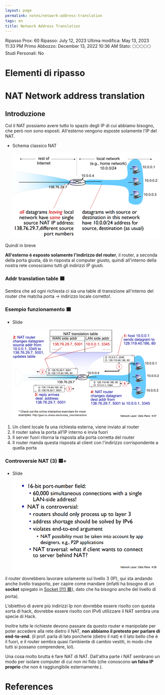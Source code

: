 ```yaml
---
layout: page
permalink: notes/network-address-translation
tags: en
title: Network Address Translation
---
```


Ripasso Prox: 60
Ripasso: July 12, 2023
Ultima modifica: May 13, 2023 11:33 PM
Primo Abbozzo: December 13, 2022 10:36 AM
Stato: 🌕🌕🌕🌕🌕
Studi Personali: No

# Elementi di ripasso

# NAT Network address translation

## Introduzione

Col il NAT possiamo avere tutto lo spazio degli IP di cui abbiamo bisogno, che però non sono esposti. All'esterno vengono esposte solamente l’IP del NAT.

- Schema classico NAT

    <img src="/images/notes/image/universita/ex-notion/Network Address Translation/Untitled.png" alt="image/universita/ex-notion/Network Address Translation/Untitled">


Quindi in breve

**All'esterno è esposto solamente l'indirizzo del router**, il router, a seconda della porta giusta, dà in risposta al computer giusto, quindi all'interno della nostra rete conosciamo tutti gli indirizzi IP giusti.

### Addr translation table 🟩

Sembra che ad ogni richiesta ci sia una table di transizione all'interno del router che matcha porta → indirizzo locale corretto!.

### Esempio funzionamento 🟩

- Slide

    <img src="/images/notes/image/universita/ex-notion/Network Address Translation/Untitled 1.png" alt="image/universita/ex-notion/Network Address Translation/Untitled 1">

1. Un client locale fa una richiesta esterna, viene inviato al router
2. Il router salva la porta all’IP interno e invia fuori
3. Il server fuori ritorna la risposta alla porta corretta del router
4. Il router manda questa risposta al client con l'indirizzo corrispondente  a quella porta

### Controversie NAT (3) 🟨+

- Slide

    <img src="/images/notes/image/universita/ex-notion/Network Address Translation/Untitled 2.png" alt="image/universita/ex-notion/Network Address Translation/Untitled 2">


il router dovrebbero lavorare solamente sul livello 3 (IP), qui sta andando anche livello trasporto, per capire come mandare (infatti ha bisogno di un **socket** spiegato in [Socket (!!!) 🟩](/notes/socket-(!!!)-🟩)), dato che ha bisogno anche del livello di porta).

L’obiettivo di avere più indirizzi Ip non dovrebbe essere risolto con questa sorta di hack, dovrebbe essere risolto con IPv6 utilizzare il NAT sembra una specie di Hack.

Inoltre tutte le richieste devono passare da questo router e manipolate per poter accedere alla rete dietro il NAT, **non abbiamo il pretesto per parlare di end-to-end**. (il prof. parla di lato porcherie (dietro il nat) e il lato bello che è il fuori, e il router sembra quasi l’ambiente di cambio vestiti, in modo che tutti si possano comprendere, lol).

Una cosa molto brutta è fare NAT di NAT. Dall'altra parte i NAT sembrano un modo per isolare computer di cui non mi fido (che conoscono **un falso IP proprio** che non è raggiungibile esternamente.).



# References